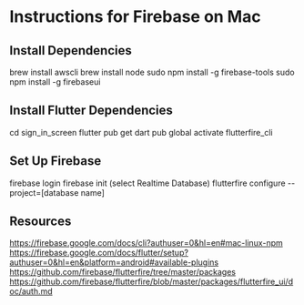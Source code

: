 # Instructions for Firebase on Mac
## Install Dependencies
brew install awscli
brew install node
sudo npm install -g firebase-tools
sudo npm install -g firebaseui
## Install Flutter Dependencies
cd sign_in_screen
flutter pub get
dart pub global activate flutterfire_cli
## Set Up Firebase
firebase login
firebase init (select Realtime Database)
flutterfire configure --project=[database name]
## Resources
https://firebase.google.com/docs/cli?authuser=0&hl=en#mac-linux-npm
https://firebase.google.com/docs/flutter/setup?authuser=0&hl=en&platform=android#available-plugins
https://github.com/firebase/flutterfire/tree/master/packages
https://github.com/firebase/flutterfire/blob/master/packages/flutterfire_ui/doc/auth.md
